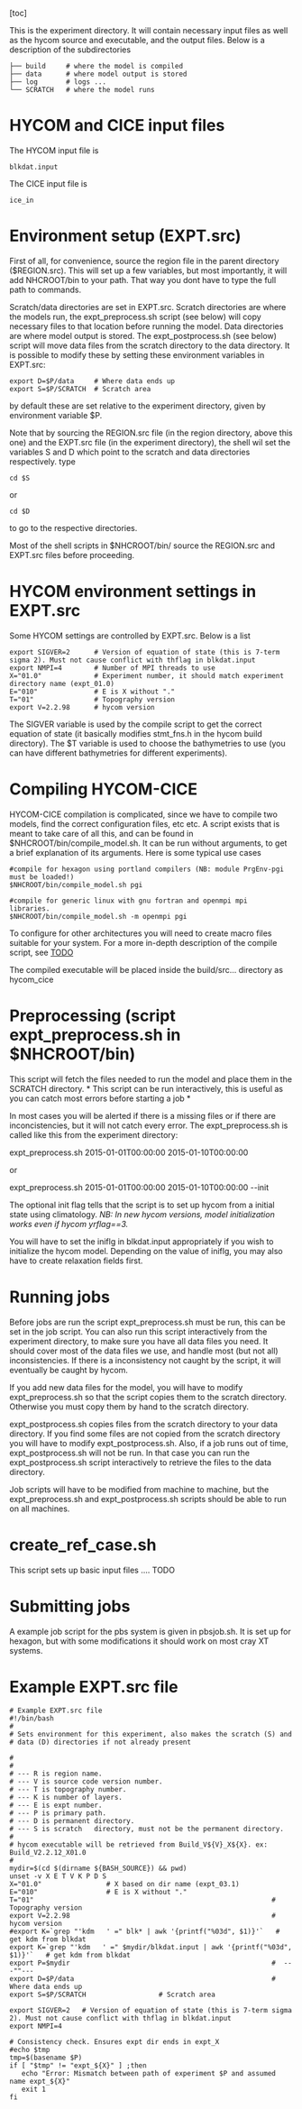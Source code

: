 [toc]

This is the experiment directory. It will contain necessary input files as well 
as the hycom source and executable, and the output files. Below is a description of the
subdirectories

    ├── build     # where the model is compiled
    ├── data      # where model output is stored
    ├── log       # logs ...
    └── SCRATCH   # where the model runs

# HYCOM and CICE input files

The HYCOM input file is 

    blkdat.input

The CICE input file is
 
    ice_in


# Environment setup (EXPT.src)

First of all, for convenience,  source the region file in the parent directory ($REGION.src). This will set up a few
variables, but most importantly, it will add NHCROOT/bin to your path. That way you dont have to
type the full path to commands.

Scratch/data directories are set in EXPT.src. Scratch directories are where the
models run, the expt_preprocess.sh script (see below) will copy necessary files to that location
before running the model. Data directories are where model output is stored. The
expt_postprocess.sh (see below) script will move data files from the scratch directory to the
data directory. It is possible to modify these by setting these environment variables
in EXPT.src:

    export D=$P/data     # Where data ends up
    export S=$P/SCRATCH  # Scratch area 

by default these are set relative to the experiment directory, given by environment variable $P.

Note that by sourcing the REGION.src file (in the region directory, above this one)
and the EXPT.src file (in the experiment directory), the shell wil set the
variables S and D which point to the scratch and data directories respectively.
type 

    cd $S  

or

    cd $D

to go to the respective directories.

Most of the shell scripts in $NHCROOT/bin/ source the REGION.src and EXPT.src files before 
proceeding.

# HYCOM environment settings in EXPT.src

Some HYCOM settings are controlled by EXPT.src. Below is a list

    export SIGVER=2      # Version of equation of state (this is 7-term sigma 2). Must not cause conflict with thflag in blkdat.input
    export NMPI=4        # Number of MPI threads to use
    X="01.0"             # Experiment number, it should match experiment directory name (expt_01.0)
    E="010"              # E is X without "."
    T="01"               # Topography version
    export V=2.2.98      # hycom version              

The SIGVER variable is used by the compile script to get the correct equation of state (it basically modifies stmt_fns.h in the
hycom build directory). The $T variable is used to choose the bathymetries to use (you can have different bathymetries for different experiments).

# Compiling HYCOM-CICE

HYCOM-CICE compilation is complicated, since we have to compile two models, find the correct configuration files, etc etc. A script exists that is meant to take care of all this, and can be found in $NHCROOT/bin/compile_model.sh. It can be run without arguments, to get a brief explanation of its arguments. Here is some typical use cases

    #compile for hexagon using portland compilers (NB: module PrgEnv-pgi must be loaded!)
    $NHCROOT/bin/compile_model.sh pgi
    
    #compile for generic linux with gnu fortran and openmpi mpi  libraries.
    $NHCROOT/bin/compile_model.sh -m openmpi pgi

To configure for other architectures you will need to create macro files suitable for your system. For a more
in-depth description of the compile script, see  [TODO](TODO)

The compiled executable will be placed inside the build/src... directory as hycom_cice
    

# Preprocessing (script expt_preprocess.sh in $NHCROOT/bin)

This script will fetch the files needed to run the model and place them in the 
SCRATCH directory. * This script can be run interactively, this is useful as you can catch
most errors before starting a job *

In most cases you will be alerted if there is a missing files
or if there are inconcistencies, but it will not catch every error. The expt_preprocess.sh is called like this from the
experiment directory:

   expt_preprocess.sh 2015-01-01T00:00:00 2015-01-10T00:00:00 

or 

   expt_preprocess.sh 2015-01-01T00:00:00 2015-01-10T00:00:00  --init

The optional init flag tells that the script is to set up hycom from a initial state using climatology.
*NB: In new hycom versions, model initialization works even if hycom yrflag==3.*

You will have to set the iniflg in blkdat.input appropriately if you wish to initialize
the hycom model. Depending on the value of iniflg, you may also have to create relaxation 
fields first.


# Running jobs

Before jobs are run the script expt_preprocess.sh must be run, this can be set in
the job script. You can also run this script interactively from the experiment
directory, to make sure you have all data files you need. It should cover most
of the data files we use, and handle most (but not all) inconsistencies. If there
is a inconsistency not caught by the script, it will eventually be caught by hycom.

If you add new data files for the model, you will have to modify expt_preprocess.sh
so that the script copies them to the scratch directory. Otherwise you must copy
them by hand to the scratch directory.

expt_postprocess.sh copies files from the scratch directory to your data directory.
If you find some files are not copied from the  scratch directory you will have
to modify expt_postprocess.sh. Also, if a job runs out of time, expt_postprocess.sh will
not be run. In that case you can run the expt_postprocess.sh script interactively to
retrieve the files to the data directory.

Job scripts will have to be modified from machine to machine, but the
expt_preprocess.sh and expt_postprocess.sh scripts should be able to run on all machines.

# create_ref_case.sh

This script sets up basic input files .... TODO

# Submitting jobs

A example job script for the pbs system is given in pbsjob.sh. It is set up for hexagon,
but with some modifications it should work on most cray XT systems.

# Example EXPT.src file 


    # Example EXPT.src file
    #!/bin/bash
    #
    # Sets environment for this experiment, also makes the scratch (S) and
    # data (D) directories if not already present

    #
    #
    # --- R is region name.
    # --- V is source code version number.
    # --- T is topography number.
    # --- K is number of layers.
    # --- E is expt number.
    # --- P is primary path.
    # --- D is permanent directory.
    # --- S is scratch   directory, must not be the permanent directory.
    #
    # hycom executable will be retrieved from Build_V${V}_X${X}. ex: Build_V2.2.12_X01.0
    #
    mydir=$(cd $(dirname ${BASH_SOURCE}) && pwd)
    unset -v X E T V K P D S
    X="01.0"                # X based on dir name (expt_03.1)
    E="010"                 # E is X without "."
    T="01"                                                           # Topography version
    export V=2.2.98                                                  # hycom version              
    #export K=`grep "'kdm   ' =" blk* | awk '{printf("%03d", $1)}'`   # get kdm from blkdat
    export K=`grep "'kdm   ' =" $mydir/blkdat.input | awk '{printf("%03d", $1)}'`   # get kdm from blkdat
    export P=$mydir                                                  #  ---""---
    export D=$P/data                                                 # Where data ends up
    export S=$P/SCRATCH                  # Scratch area 

    export SIGVER=2   # Version of equation of state (this is 7-term sigma 2). Must not cause conflict with thflag in blkdat.input
    export NMPI=4

    # Consistency check. Ensures expt dir ends in expt_X
    #echo $tmp
    tmp=$(basename $P)
    if [ "$tmp" != "expt_${X}" ] ;then
       echo "Error: Mismatch between path of experiment $P and assumed name expt_${X}"
       exit 1
    fi

